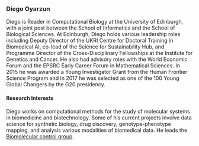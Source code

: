 ### Diego Oyarzun
Diego is Reader in Computational Biology at the University of Edinburgh, with a joint post between the School of Informatics and the School of Biological Sciences. At Edinburgh, Diego holds various leadership roles including Deputy Director of the UKRI Centre for Doctoral Training in Biomedical AI, co-lead of the Science for Sustainability Hub, and Programme Director of the Cross-Disciplinary Fellowships at the Institute for Genetics and Cancer. He also had advisory roles with the World Economic Forum and the EPSRC Early Career Forum in Mathematical Sciences. In 2015 he was awarded a Young Investigator Grant from the Human Frontier Science Program and in 2017 he was selected as one of the 100 Young Global Changers by the G20 presidency.

#### Research Interests

Diego works on computational methods for the study of molecular systems in biomedicine and biotechnology. Some of his current projects involve data science for synthetic biology, drug discovery, genotype-phenotype mapping, and analysis various modalities of biomedical data. He leads the [Biomolecular control group](https://homepages.inf.ed.ac.uk/doyarzun/).
